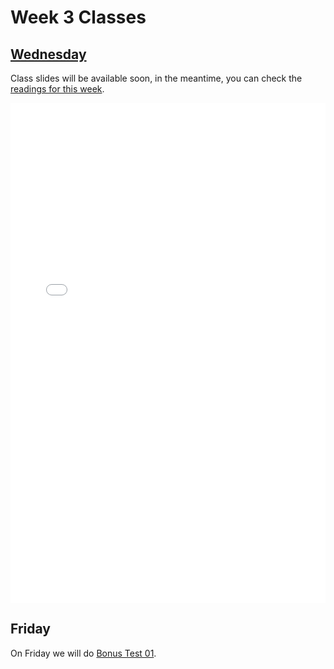 # Week 3 Classes

## [Wednesday](https://github.com/ubco-cmps/cosc122_course/raw/main/files/Class3A.pdf)

Class slides will be available soon, in the meantime, you can check the [readings for this week](./readings.md).

<iframe src="../../Class3A.pdf" width="100%" height="800px" frameBorder="0"> </iframe>

## Friday

On Friday we will do [Bonus Test 01](./test.md).
